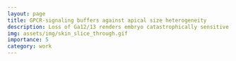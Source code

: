 ```yaml
---
layout: page
title: GPCR-signaling buffers against apical size heterogeneity
description: Loss of Ga12/13 renders embryo catastrophically sensitive to cell size heterogeneity during epithelial folding
img: assets/img/skin_slice_through.gif
importance: 5
category: work
---
```

